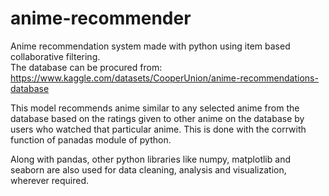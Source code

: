 # anime-recommender
Anime recommendation system made with python using item based collaborative filtering.  
The database can be procured from: https://www.kaggle.com/datasets/CooperUnion/anime-recommendations-database  

This model recommends anime similar to any selected anime from the database based on the ratings given to other anime on the database by users who watched that particular anime. This is done with the corrwith function of panadas module of python.

Along with pandas, other python libraries like numpy, matplotlib and seaborn are also used for data cleaning, analysis and visualization, wherever required.
